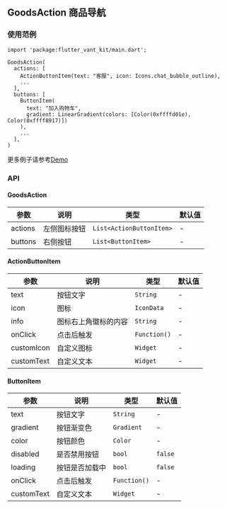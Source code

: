 ## GoodsAction 商品导航

### 使用范例

```
import 'package:flutter_vant_kit/main.dart';

GoodsAction(
  actions: [
    ActionButtonItem(text: "客服", icon: Icons.chat_bubble_outline),
    ...
  ],
  buttons: [
    ButtonItem(
      text: "加入购物车",
      gradient: LinearGradient(colors: [Color(0xffffd01e), Color(0xffff8917)])
    ),
    ...
  ],
)
```

更多例子请参考[Demo](../example/lib/routes/demoGoodsAction.dart)

### API

#### GoodsAction

| 参数  | 说明  | 类型  | 默认值  |
| ------------ | ------------ | ------------ | ------------ |
| actions | 左侧图标按钮 | `List<ActionButtonItem>` | - |
| buttons | 右侧按钮 | `List<ButtonItem>` | - |

#### ActionButtonItem

| 参数  | 说明  | 类型  | 默认值  |
| ------------ | ------------ | ------------ | ------------ |
| text | 按钮文字 | `String` | - |
| icon | 图标 | `IconData` | - |
| info | 图标右上角徽标的内容 | `String` | - |
| onClick | 点击后触发 | `Function()` | - |
| customIcon | 自定义图标 | `Widget` | - |
| customText | 自定义文本 | `Widget` | - |

#### ButtonItem

| 参数  | 说明  | 类型  | 默认值  |
| ------------ | ------------ | ------------ | ------------ |
| text | 按钮文字 | `String` | - |
| gradient | 按钮渐变色 | `Gradient` | - |
| color | 按钮颜色 | `Color` | - |
| disabled | 是否禁用按钮 | `bool` | `false` |
| loading | 按钮是否加载中 | `bool` | `false` |
| onClick | 点击后触发 | `Function()` | - |
| customText | 自定义文本 | `Widget` | - |
